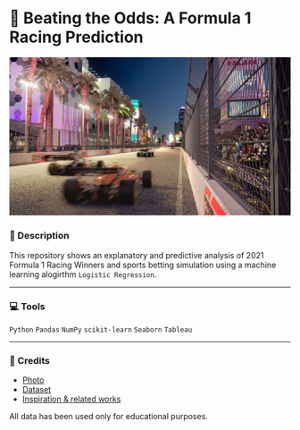 # :car: Beating the Odds: A Formula 1 Racing Prediction
![](./Images/f1.jpeg)


### :green_book: Description
This repository shows an explanatory and predictive analysis of 2021 Formula 1 Racing Winners and sports betting simulation using a machine learning alogirthm `Logistic Regression`.

---
### :computer: Tools
`Python` `Pandas` `NumPy` `scikit-learn` `Seaborn` `Tableau`


---
### :page_with_curl: Credits
- [Photo](https://f1experiences.com/de/blog/formula-1-to-race-in-las-vegas-from-2023)
- [Dataset](https://www.kaggle.com/datasets/rohanrao/formula-1-world-championship-1950-2020)
- [Inspiration & related works](https://towardsdatascience.com/formula-1-race-predictor-5d4bfae887da)

All data has been used only for educational purposes.
